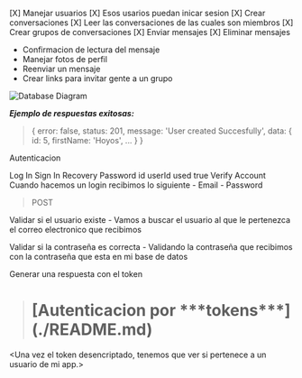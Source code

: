 

[X] Manejar usuarios
[X] Esos usarios puedan inicar sesion 
[X] Crear conversaciones
[X] Leer las conversaciones de las cuales son miembros
[X] Crear grupos de conversaciones 
[X] Enviar mensajes 
[X] Eliminar mensajes 

- Confirmacion de lectura del mensaje 
- Manejar fotos de perfil 
- Reenviar un mensaje 
- Crear links para invitar gente a un grupo

![Database Diagram](https://i.imgur.com/IHhtWv2.png)

***Ejemplo de respuestas exitosas:***
> {
    error: false,
    status: 201,
    message: 'User created Succesfully',
    data: {
        id: 5,
        firstName: 'Hoyos',
        ...
    }
}

Autenticacion

Log In
Sign In
Recovery Password id userId used true
Verify Account
Cuando hacemos un login recibimos lo siguiente - Email - Password

> POST

Validar si el usuario existe - Vamos a buscar el usuario al que le pertenezca el correo electronico que recibimos

Validar si la contraseña es correcta - Validando la contraseña que recibimos con la contraseña que esta en mi base de datos

Generar una respuesta con el token

> <h1>[Autenticacion por ***tokens***](./README.md)</h1></hr>

<Recibimos el token>

<Ese token lo desencriptamos>

<Una vez el token desencriptado, tenemos que ver si pertenece a un usuario de mi app.>

<Esto se logra haciendo una validacion buscando en mi db si existe x usuario con el id que viene en el token
Damos paso a la peticion si es que es un usuario real o generamos un error en caso de que no lo sea>
